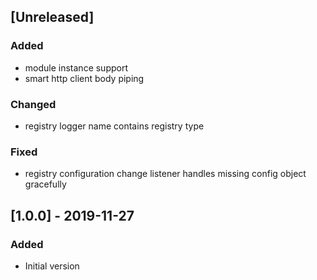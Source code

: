 ## [Unreleased]
### Added
- module instance support
- smart http client body piping

### Changed
- registry logger name contains registry type

### Fixed
- registry configuration change listener handles missing config object gracefully

## [1.0.0] - 2019-11-27
### Added
- Initial version
